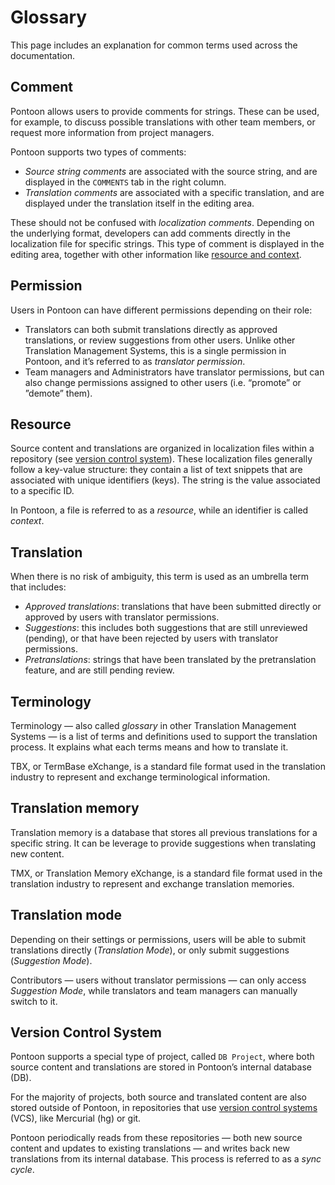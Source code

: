 # Glossary

This page includes an explanation for common terms used across the documentation.

<!-- toc -->

## Comment

Pontoon allows users to provide comments for strings. These can be used, for example, to discuss possible translations with other team members, or request more information from project managers.

Pontoon supports two types of comments:
* *Source string comments* are associated with the source string, and are displayed in the `COMMENTS` tab in the right column.
* *Translation comments* are associated with a specific translation, and are displayed under the translation itself in the editing area.

These should not be confused with *localization comments*. Depending on the underlying format, developers can add comments directly in the localization file for specific strings. This type of comment is displayed in the editing area, together with other information like [resource and context](#resource).

## Permission

Users in Pontoon can have different permissions depending on their role:
* Translators can both submit translations directly as approved translations, or review suggestions from other users. Unlike other Translation Management Systems, this is a single permission in Pontoon, and it’s referred to as *translator permission*.
* Team managers and Administrators have translator permissions, but can also change permissions assigned to other users (i.e. “promote” or ”demote” them).

## Resource

Source content and translations are organized in localization files within a repository (see [version control system](#version-control-system)). These localization files generally follow a key-value structure: they contain a list of text snippets that are associated with unique identifiers (keys). The string is the value associated to a specific ID.

In Pontoon, a file is referred to as a *resource*, while an identifier is called *context*.

## Translation

When there is no risk of ambiguity, this term is used as an umbrella term that includes:
* *Approved translations*: translations that have been submitted directly or approved by users with translator permissions.
* *Suggestions*: this includes both suggestions that are still unreviewed (pending), or that have been rejected by users with translator permissions.
* *Pretranslations*: strings that have been translated by the pretranslation feature, and are still pending review.

## Terminology

Terminology — also called *glossary* in other Translation Management Systems — is a list of terms and definitions used to support the translation process. It explains what each terms means and how to translate it.

TBX, or TermBase eXchange, is a standard file format used in the translation industry to represent and exchange terminological information.

## Translation memory

Translation memory is a database that stores all previous translations for a specific string. It can be leverage to provide suggestions when translating new content.

TMX, or Translation Memory eXchange, is a standard file format used in the translation industry to represent and exchange translation memories.

## Translation mode

Depending on their settings or permissions, users will be able to submit translations directly (*Translation Mode*), or only submit suggestions (*Suggestion Mode*).

Contributors — users without translator permissions — can only access *Suggestion Mode*, while translators and team managers can manually switch to it.

## Version Control System

Pontoon supports a special type of project, called `DB Project`, where both source content and translations are stored in Pontoon’s internal database (DB).

For the majority of projects, both source and translated content are also stored outside of Pontoon, in repositories that use [version control systems](https://en.wikipedia.org/wiki/Version_control) (VCS), like Mercurial (hg) or git.

Pontoon periodically reads from these repositories — both new source content and updates to existing translations — and writes back new translations from its internal database. This process is referred to as a *sync cycle*.
